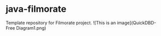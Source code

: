 # java-filmorate
Template repository for Filmorate project.
![This is an image](QuickDBD-Free Diagram1.png)